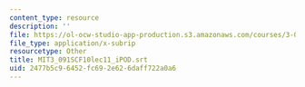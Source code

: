 ```yaml
---
content_type: resource
description: ''
file: https://ol-ocw-studio-app-production.s3.amazonaws.com/courses/3-091sc-introduction-to-solid-state-chemistry-fall-2010/2477b5c96452fc692e626daff722a0a6_MIT3_091SCF10lec11_iPOD.srt
file_type: application/x-subrip
resourcetype: Other
title: MIT3_091SCF10lec11_iPOD.srt
uid: 2477b5c9-6452-fc69-2e62-6daff722a0a6
---
```

